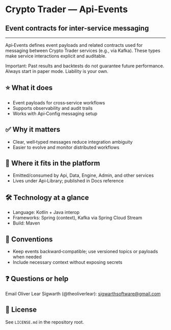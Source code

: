 # Crypto Trader — Api-Events
## Event contracts for inter-service messaging

---

Api‑Events defines event payloads and related contracts used for messaging
between Crypto Trader services (e.g., via Kafka). These types make service
interactions explicit and auditable.

Important: Past results and backtests do not guarantee future performance.
Always start in paper mode. Liability is your own.

## ⭐️ What it does
- Event payloads for cross‑service workflows
- Supports observability and audit trails
- Works with Api‑Config messaging setup

## ✅ Why it matters
- Clear, well‑typed messages reduce integration ambiguity
- Easier to evolve and monitor distributed workflows

## 🔗 Where it fits in the platform
- Emitted/consumed by Api, Data, Engine, Admin, and other services
- Lives under Api‑Library; published in Docs reference

## 🛠️ Technology at a glance
- Language: Kotlin + Java interop
- Frameworks: Spring (context), Kafka via Spring Cloud Stream
- Build: Maven

## 📝 Conventions
- Keep events backward‑compatible; use versioned topics or payloads when needed
- Include necessary context without exposing secrets

## ❓ Questions or help
Email Oliver Lear Sigwarth (@theoliverlear): sigwarthsoftware@gmail.com

## 📄 License
See `LICENSE.md` in the repository root.
